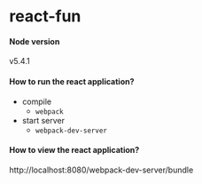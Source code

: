 # react-fun
#### Node version
v5.4.1

#### How to run the react application?
* compile
    * ```webpack```
* start server
    * ```webpack-dev-server```

#### How to view the react application?
http://localhost:8080/webpack-dev-server/bundle